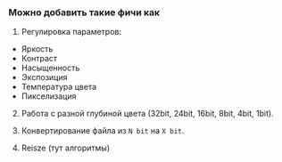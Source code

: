 ### Можно добавить такие фичи как

1. Регулировка параметров:

- Яркость
- Контраст
- Насыщенность
- Экспозиция
- Температура цвета
- Пикселизация

2. Работа с разной глубиной цвета (32bit, 24bit, 16bit, 8bit, 4bit, 1bit).

3. Конвертирование файла из `N bit` на `X bit`.

4. Reisze (тут алгоритмы)
